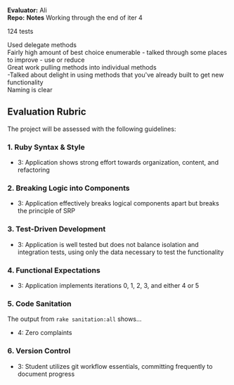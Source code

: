 **Evaluator:**
Ali  
**Repo:**
**Notes**
Working through the end of iter 4  

124 tests  

Used delegate methods  
Fairly high amount of best choice enumerable - talked through some places to improve - use or reduce  
Great work pulling methods into individual methods  
-Talked about delight in using methods that you've already built to get new functionality  
Naming is clear  


## Evaluation Rubric

The project will be assessed with the following guidelines:

### 1. Ruby Syntax & Style

*   3:  Application shows strong effort towards organization, content, and refactoring

### 2. Breaking Logic into Components

*   3: Application effectively breaks logical components apart but breaks the principle of SRP

### 3. Test-Driven Development

*   3: Application is well tested but does not balance isolation and integration tests, using only the data necessary to test the functionality

### 4. Functional Expectations

*   3: Application implements iterations 0, 1, 2, 3, and either 4 or 5

### 5. Code Sanitation

The output from `rake sanitation:all` shows...

*   4: Zero complaints  

### 6. Version Control  

* 3: Student utilizes git workflow essentials, committing frequently to document progress
